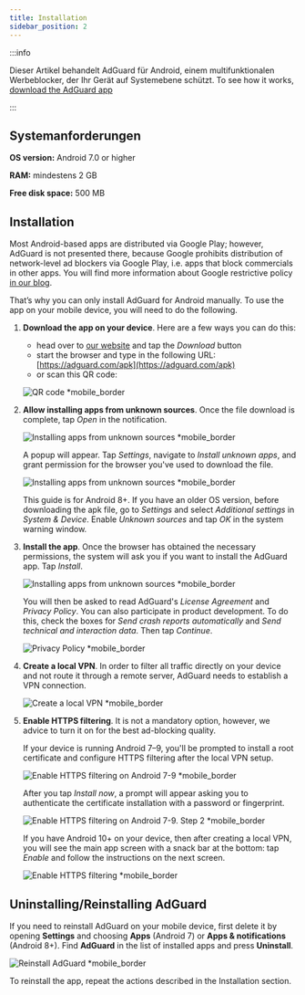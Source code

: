 ```yaml
---
title: Installation
sidebar_position: 2
---
```


:::info

Dieser Artikel behandelt AdGuard für Android, einem multifunktionalen Werbeblocker, der Ihr Gerät auf Systemebene schützt. To see how it works, [download the AdGuard app](https://agrd.io/download-kb-adblock)

:::

## Systemanforderungen

**OS version:** Android 7.0 or higher

**RAM:** mindestens 2 GB

**Free disk space:** 500 MB

## Installation

Most Android-based apps are distributed via Google Play; however, AdGuard is not presented there, because Google prohibits distribution of network-level ad blockers via Google Play, i.e. apps that block commercials in other apps. You will find more information about Google restrictive policy [in our blog](https://blog.adguard.com/en/google-removes-adguard-android-app-google-play/).

That’s why you can only install AdGuard for Android manually. To use the app on your mobile device, you will need to do the following.

1. **Download the app on your device**. Here are a few ways you can do this:

    - head over to [our website](https://adguard.com/adguard-android/overview.html) and tap the *Download* button
    - start the browser and type in the following URL: [https://adguard.com/apk](https://adguard.com/apk)
    - or scan this QR code:

    ![QR code *mobile_border](https://cdn.adtidy.org/content/kb/ad_blocker/android/installation/qr/inst-qr-de.png)

1. **Allow installing apps from unknown sources**. Once the file download is complete, tap *Open* in the notification.

    ![Installing apps from unknown sources *mobile_border](https://cdn.adtidy.org/content/kb/ad_blocker/android/installation/inst_1.png)

    A popup will appear. Tap *Settings*, navigate to *Install unknown apps*, and grant permission for the browser you've used to download the file.

    ![Installing apps from unknown sources *mobile_border](https://cdn.adtidy.org/content/kb/ad_blocker/android/installation/inst_3.png)

    This guide is for Android 8+. If you have an older OS version, before downloading the apk file, go to *Settings* and select *Additional settings* in *System & Device*. Enable *Unknown sources* and tap *OK* in the system warning window.

1. **Install the app**. Once the browser has obtained the necessary permissions, the system will ask you if you want to install the AdGuard app. Tap *Install*.

    ![Installing apps from unknown sources *mobile_border](https://cdn.adtidy.org/content/kb/ad_blocker/android/installation/inst_4.png)

    You will then be asked to read AdGuard's *License Agreement* and *Privacy Policy*. You can also participate in product development. To do this, check the boxes for *Send crash reports automatically* and *Send technical and interaction data*. Then tap *Continue*.

    ![Privacy Policy *mobile_border](https://cdn.adtidy.org/content/kb/ad_blocker/android/installation/fl_3.png)

1. **Create a local VPN**. In order to filter all traffic directly on your device and not route it through a remote server, AdGuard needs to establish a VPN connection.

    ![Create a local VPN *mobile_border](https://cdn.adtidy.org/content/kb/ad_blocker/android/installation/fl_2.png)

1. **Enable HTTPS filtering**. It is not a mandatory option, however, we advice to turn it on for the best ad-blocking quality.

    If your device is running Android 7–9, you'll be prompted to install a root certificate and configure HTTPS filtering after the local VPN setup.

    ![Enable HTTPS filtering on Android 7-9 *mobile_border](https://cdn.adtidy.org/content/kb/ad_blocker/android/installation/cert_1.jpg)

    After you tap *Install now*, a prompt will appear asking you to authenticate the certificate installation with a password or fingerprint.

    ![Enable HTTPS filtering on Android 7-9. Step 2 *mobile_border](https://cdn.adtidy.org/content/kb/ad_blocker/android/installation/cert_2.jpg)

    If you have Android 10+ on your device, then after creating a local VPN, you will see the main app screen with a snack bar at the bottom: tap *Enable* and follow the instructions on the next screen.

    ![Enable HTTPS filtering *mobile_border](https://cdn.adtidy.org/content/kb/ad_blocker/android/installation/fl_5.png)

## Uninstalling/Reinstalling AdGuard

If you need to reinstall AdGuard on your mobile device, first delete it by opening **Settings** and choosing **Apps** (Android 7) or **Apps & notifications** (Android 8+). Find **AdGuard** in the list of installed apps and press **Uninstall**.

![Reinstall AdGuard *mobile_border](https://cdn.adtidy.org/content/kb/ad_blocker/android/installation/inst_4.png)

To reinstall the app, repeat the actions described in the Installation section.
